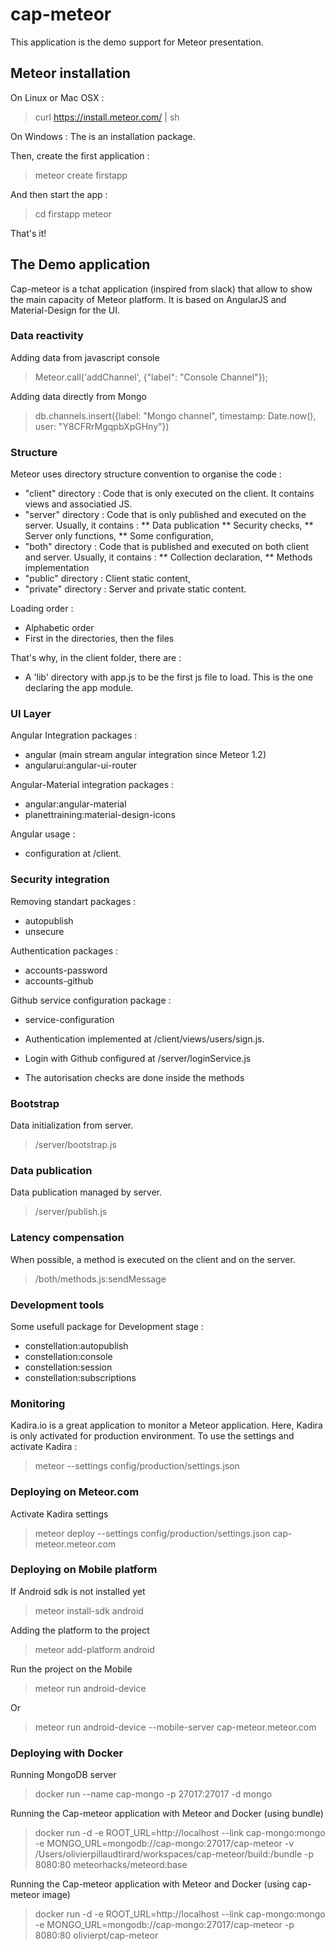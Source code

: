 # cap-meteor

This application is the demo support for Meteor presentation.

## Meteor installation

On Linux or Mac OSX :

> curl https://install.meteor.com/ | sh

On Windows : The is an installation package.

Then, create the first application :

> meteor create firstapp

And then start the app :

> cd firstapp
> meteor

That's it!


## The Demo application

Cap-meteor is a tchat application (inspired from slack) that allow to show the main capacity of Meteor platform.
It is based on AngularJS and Material-Design for the UI.

### Data reactivity

Adding data from javascript console

> Meteor.call('addChannel', {"label": "Console Channel"});

Adding data directly from Mongo

> db.channels.insert({label: "Mongo channel", timestamp: Date.now(), user: "Y8CFRrMgqpbXpGHny"})

### Structure

Meteor uses directory structure convention to organise the code :
* "client" directory : Code that is only executed on the client. It contains views and associatied JS.
* "server" directory : Code that is only published and executed on the server. Usually, it contains :
  ** Data publication
  ** Security checks,
  ** Server only functions,
  ** Some configuration,
* "both" directory : Code that is published and executed on both client and server. Usually, it contains :
  ** Collection declaration,
  ** Methods implementation
* "public" directory : Client static content,
* "private" directory : Server and private static content.

Loading order :
* Alphabetic order
* First in the directories, then the files

That's why, in the client folder, there are :
* A 'lib' directory with app.js to be the first js file to load. This is the one declaring the app module.

### UI Layer

Angular Integration packages :
* angular (main stream angular integration since Meteor 1.2)
* angularui:angular-ui-router

Angular-Material integration packages :
* angular:angular-material
* planettraining:material-design-icons

Angular usage :
* configuration at /client.

### Security integration

Removing standart packages :
* autopublish
* unsecure

Authentication packages :
* accounts-password
* accounts-github

Github service configuration package :
* service-configuration

* Authentication implemented at /client/views/users/sign.js.
* Login with Github configured at /server/loginService.js
* The autorisation checks are done inside the methods

### Bootstrap

Data initialization from server.

> /server/bootstrap.js

### Data publication

Data publication managed by server.

> /server/publish.js

### Latency compensation

When possible, a method is executed on the client and on the server.

> /both/methods.js:sendMessage

### Development tools

Some usefull package for Development stage :
* constellation:autopublish             
* constellation:console                 
* constellation:session
* constellation:subscriptions

### Monitoring

Kadira.io is a great application to monitor a Meteor application.
Here, Kadira is only activated for production environment. To use the settings and activate Kadira :

> meteor --settings config/production/settings.json

### Deploying on Meteor.com

Activate Kadira settings
> meteor deploy --settings config/production/settings.json  cap-meteor.meteor.com

### Deploying on Mobile platform

If Android sdk is not installed yet
> meteor install-sdk android

Adding the platform to the project
> meteor add-platform android

Run the project on the Mobile
> meteor run android-device

Or
> meteor run android-device --mobile-server cap-meteor.meteor.com


### Deploying with Docker

Running MongoDB server
> docker run --name cap-mongo -p 27017:27017 -d mongo

Running the Cap-meteor application with Meteor and Docker (using bundle)
> docker run -d  -e ROOT_URL=http://localhost --link cap-mongo:mongo -e MONGO_URL=mongodb://cap-mongo:27017/cap-meteor -v /Users/olivierpillaudtirard/workspaces/cap-meteor/build:/bundle -p 8080:80  meteorhacks/meteord:base

Running the Cap-meteor application with Meteor and Docker (using cap-meteor image)
> docker run -d  -e ROOT_URL=http://localhost --link cap-mongo:mongo -e MONGO_URL=mongodb://cap-mongo:27017/cap-meteor -p 8080:80  olivierpt/cap-meteor

